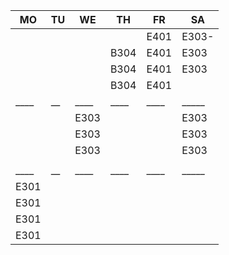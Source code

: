 |MO  |TU|WE  |TH  |FR  |SA   |
|----|--|----|----|----|-----|
|    |  |    |    |E401|E303-|
|    |  |    |B304|E401|E303 |
|    |  |    |B304|E401|E303 |
|    |  |    |B304|E401|     |
|____|__|____|____|____|_____|
|    |  |E303|    |    |E303 |
|    |  |E303|    |    |E303 |
|    |  |E303|    |    |E303 |
|    |  |    |    |    |     |
|____|__|____|____|____|_____|
|E301|  |    |    |    |     |
|E301|  |    |    |    |     |
|E301|  |    |    |    |     |
|E301|  |    |    |    |     |
